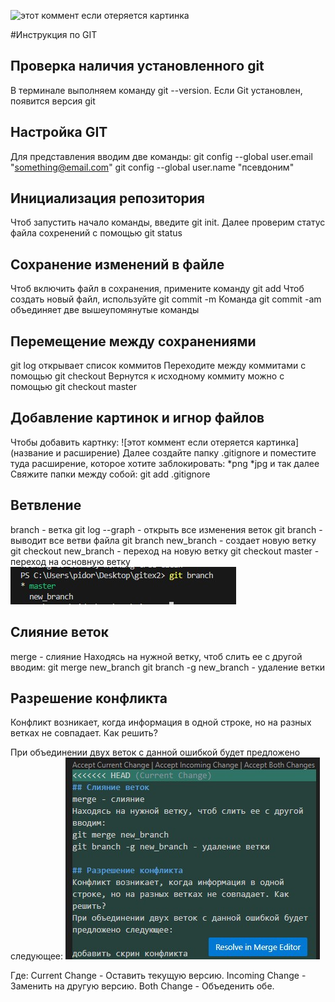 ![этот коммент если отеряется картинка](Безназвания.jpg)

#Инструкция по GIT
## Проверка наличия установленного git
В терминале выполняем команду git --version. Если Git установлен, появится версия git

## Настройка GIT
Для представления вводим две команды:
git config --global user.email "something@email.com"
git config --global user.name "псевдоним"

## Инициализация репозитория 
Чтоб запустить начало команды, введите git init.
Далее проверим статус файла сохренений с помощью git status

## Сохранение изменений в файле 
Чтоб включить файл в сохранения, примените команду git add 
Чтоб создать новый файл, используйте git commit -m
Команда git commit -am объединяет две вышеупомянутые команды

## Перемещение между сохранениями 
git log открывает список коммитов
Переходите между коммитами с помощью git checkout 
Вернутся к исходному коммиту можно с помощью git checkout master

## Добавление картинок и игнор файлов
Чтобы добавить картнку:
![этот коммент если отеряется картинка](название и расширение)
Далее создайте папку .gitignore и поместите туда расширение, которое хотите заблокировать:
*png
*jpg и так далее
Свяжите папки между собой: git add .gitignore

## Ветвление
branch - ветка
git log --graph - открыть все изменения веток
git branch - выводит все ветви файла
git branch new_branch - создает новую ветку
git checkout new_branch - переход на новую ветку
git checkout master - переход на основную ветку
![Скриншот веток](Screenshot202308.jpg)

## Слияние веток
merge - слияние
Находясь на нужной ветку, чтоб слить ее с другой вводим:
git merge new_branch
git branch -g new_branch - удаление ветки

## Разрешение конфликта
Конфликт возникает, когда информация в одной строке, но на разных ветках не совпадает. Как решить? 

При объединении двух веток с данной ошибкой будет предложено следующее: 
![скрин конфликта](Screenshot202309.jpg)

Где:
Current Change - Оставить текущую версию.
Incoming Change - Заменить на другую версию.
Both Change - Объеденить обе.
